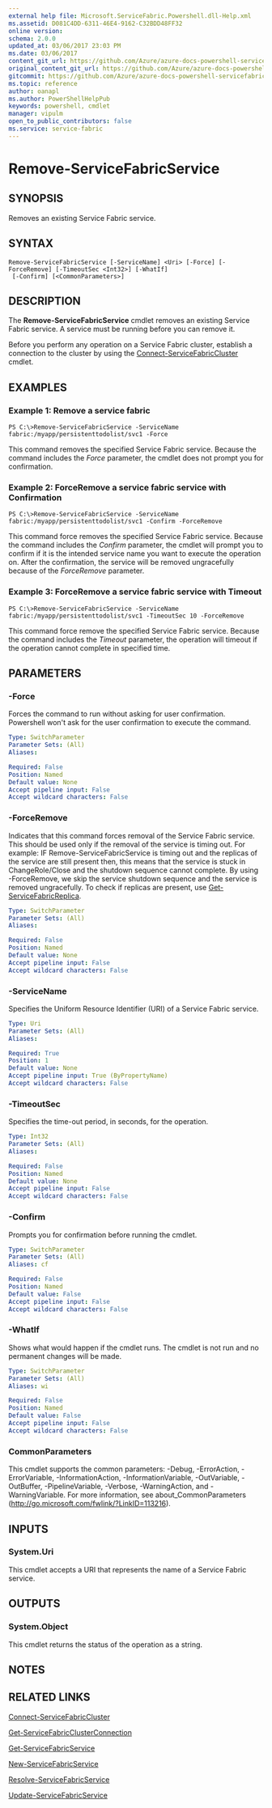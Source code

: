 ```yaml
---
external help file: Microsoft.ServiceFabric.Powershell.dll-Help.xml
ms.assetid: D081C4DD-6311-46E4-9162-C32BDD48FF32
online version:
schema: 2.0.0
updated_at: 03/06/2017 23:03 PM
ms.date: 03/06/2017
content_git_url: https://github.com/Azure/azure-docs-powershell-servicefabric/blob/master/Service-Fabric-cmdlets/ServiceFabric/vlatest/Remove-ServiceFabricService.md
original_content_git_url: https://github.com/Azure/azure-docs-powershell-servicefabric/blob/master/Service-Fabric-cmdlets/ServiceFabric/vlatest/Remove-ServiceFabricService.md
gitcommit: https://github.com/Azure/azure-docs-powershell-servicefabric/blob/4af4d81745b666dfb100804129d1c34d9cb5e298
ms.topic: reference
author: oanapl
ms.author: PowerShellHelpPub
keywords: powershell, cmdlet
manager: vipulm
open_to_public_contributors: false
ms.service: service-fabric
---
```


# Remove-ServiceFabricService

## SYNOPSIS
Removes an existing Service Fabric service.

## SYNTAX

```
Remove-ServiceFabricService [-ServiceName] <Uri> [-Force] [-ForceRemove] [-TimeoutSec <Int32>] [-WhatIf]
 [-Confirm] [<CommonParameters>]
```

## DESCRIPTION
The **Remove-ServiceFabricService** cmdlet removes an existing Service Fabric service.
A service must be running before you can remove it.

Before you perform any operation on a Service Fabric cluster, establish a connection to the cluster by using the [Connect-ServiceFabricCluster](./Connect-ServiceFabricCluster.md) cmdlet.

## EXAMPLES

### Example 1: Remove a service fabric
```
PS C:\>Remove-ServiceFabricService -ServiceName fabric:/myapp/persistenttodolist/svc1 -Force
```

This command removes the specified Service Fabric service.
Because the command includes the *Force* parameter, the cmdlet does not prompt you for confirmation.

### Example 2: ForceRemove a service fabric service with Confirmation
```
PS C:\>Remove-ServiceFabricService -ServiceName fabric:/myapp/persistenttodolist/svc1 -Confirm -ForceRemove
```

This command force removes the specified Service Fabric service.
Because the command includes the *Confirm* parameter, the cmdlet will prompt you to confirm if it is the intended service name you want to execute the operation on. After the confirmation, the service will be removed ungracefully because of the *ForceRemove* parameter.

### Example 3: ForceRemove a service fabric service with Timeout
```
PS C:\>Remove-ServiceFabricService -ServiceName fabric:/myapp/persistenttodolist/svc1 -TimeoutSec 10 -ForceRemove
```

This command force remove the specified Service Fabric service.
Because the command includes the *Timeout* parameter, the operation will timeout if the operation cannot complete in specified time.

## PARAMETERS

### -Force
Forces the command to run without asking for user confirmation. Powershell won't ask for the user confirmation to execute the command.

```yaml
Type: SwitchParameter
Parameter Sets: (All)
Aliases: 

Required: False
Position: Named
Default value: None
Accept pipeline input: False
Accept wildcard characters: False
```

### -ForceRemove
Indicates that this command forces removal of the Service Fabric service. This should be used only if the removal of the service is timing out.
For example: IF Remove-ServiceFabricService is timing out and the replicas of the service are still present then, this means that the service is stuck in ChangeRole/Close and the shutdown sequence cannot complete. By using -ForceRemove, we skip the service shutdown sequence and the service is removed ungracefully. To check if replicas are present, use [Get-ServiceFabricReplica](./Get-ServiceFabricReplica.md).

```yaml
Type: SwitchParameter
Parameter Sets: (All)
Aliases: 

Required: False
Position: Named
Default value: None
Accept pipeline input: False
Accept wildcard characters: False
```

### -ServiceName
Specifies the Uniform Resource Identifier (URI) of a Service Fabric service.

```yaml
Type: Uri
Parameter Sets: (All)
Aliases: 

Required: True
Position: 1
Default value: None
Accept pipeline input: True (ByPropertyName)
Accept wildcard characters: False
```

### -TimeoutSec
Specifies the time-out period, in seconds, for the operation.

```yaml
Type: Int32
Parameter Sets: (All)
Aliases: 

Required: False
Position: Named
Default value: None
Accept pipeline input: False
Accept wildcard characters: False
```

### -Confirm
Prompts you for confirmation before running the cmdlet.

```yaml
Type: SwitchParameter
Parameter Sets: (All)
Aliases: cf

Required: False
Position: Named
Default value: False
Accept pipeline input: False
Accept wildcard characters: False
```

### -WhatIf
Shows what would happen if the cmdlet runs.
The cmdlet is not run and no permanent changes will be made.

```yaml
Type: SwitchParameter
Parameter Sets: (All)
Aliases: wi

Required: False
Position: Named
Default value: False
Accept pipeline input: False
Accept wildcard characters: False
```

### CommonParameters
This cmdlet supports the common parameters: -Debug, -ErrorAction, -ErrorVariable, -InformationAction, -InformationVariable, -OutVariable, -OutBuffer, -PipelineVariable, -Verbose, -WarningAction, and -WarningVariable. For more information, see about_CommonParameters (http://go.microsoft.com/fwlink/?LinkID=113216).

## INPUTS

### System.Uri
This cmdlet accepts a URI that represents the name of a Service Fabric service.

## OUTPUTS

### System.Object
This cmdlet returns the status of the operation as a string.

## NOTES

## RELATED LINKS

[Connect-ServiceFabricCluster](./Connect-ServiceFabricCluster.md)

[Get-ServiceFabricClusterConnection](./Get-ServiceFabricClusterConnection.md)

[Get-ServiceFabricService](./Get-ServiceFabricService.md)

[New-ServiceFabricService](./New-ServiceFabricService.md)

[Resolve-ServiceFabricService](./Resolve-ServiceFabricService.md)

[Update-ServiceFabricService](./Update-ServiceFabricService.md)
